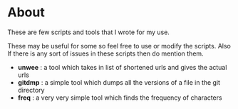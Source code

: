 # About

These are few scripts and tools that I wrote for my use. 

These may be useful for some so feel free to use or modify the scripts.
Also If there is any sort of issues in these scripts then do mention them.

- **unwee** : a tool which takes in list of shortened urls and gives the actual urls
- **gitdmp** : a simple tool which dumps all the versions of a file in the git directory
- **freq** : a very very simple tool which finds the frequency of characters 
